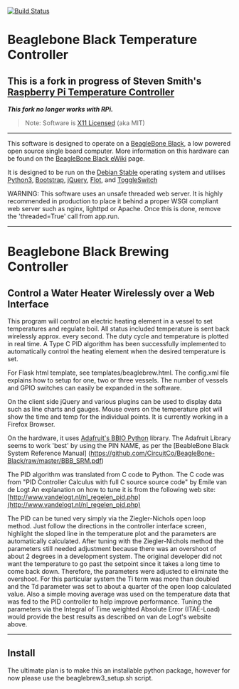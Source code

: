 [![Build Status](https://travis-ci.org/PeteLawler/BeagleBrew.svg?branch=master)](https://travis-ci.org/PeteLawler/BeagleBrew)

# Beaglebone Black Temperature Controller

## This is a fork in progress of Steven Smith's [Raspberry Pi Temperature Controller](https://github.com/steve71/RasPiBrew)

***This fork no longer works with RPi.***

> Note: Software is [X11 Licensed](http://directory.fsf.org/wiki/License:X11) (aka MIT)

----------

This software is designed to operate on a [BeagleBone Black](http://beagleboard.org/black), a low powered open source single board computer. More information on this hardware can be found on the [BeagleBone Black eWiki](http://elinux.org/Beagleboard:BeagleBoneBlack) page.

It is designed to be run on the [Debian Stable](https://debian.org) operating system and utilises [Python3](https://www.python.org/), [Bootstrap](https://getbootstrap.com/), [jQuery](https://jquery.com), [Flot](http://www.flotcharts.org/), and [ToggleSwitch](https://ghinda.net/css-toggle-switch/)

WARNING: This software uses an unsafe threaded web server. It is highly recommended in production to place it behind a proper WSGI compliant web server such as nginx, lighttpd or Apache. Once this is done, remove the 'threaded=True' call from app.run.

---------

# Beaglebone Black Brewing Controller

## Control a Water Heater Wirelessly over a Web Interface

This program will control an electric heating element in a vessel to set temperatures and regulate boil.  All status included temperature is sent back wirelessly approx. every second.  The duty cycle and temperature is plotted in real time.  A Type C PID algorithm has been successfully implemented to automatically control the heating element when the desired temperature is set.

For Flask html template, see templates/beaglebrew.html.  The config.xml file explains how to setup for one, two or three vessels.  The number of vessels and GPIO switches can easily be expanded in the software. 

On the client side jQuery and various plugins can be used to display data such as line charts and gauges. Mouse overs on the temperature plot will show the time and temp for the individual points.  It is currently working in a Firefox Browser.

On the hardware, it uses [Adafruit's BBIO Python](https://github.com/adafruit/adafruit-beaglebone-io-python) library. The Adafruit Library seems to work 'best' by using the PIN NAME, as per the [BeableBone Black System Reference Manual] (https://github.com/CircuitCo/BeagleBone-Black/raw/master/BBB_SRM.pdf)

The PID algorithm was translated from C code to Python.  The C code was from "PID Controller Calculus with full C source source code" by Emile van de Logt
An explanation on how to tune it is from the following web site:
[http://www.vandelogt.nl/nl_regelen_pid.php](http://www.vandelogt.nl/nl_regelen_pid.php)

The PID can be tuned very simply via the Ziegler-Nichols open loop method.  Just follow the directions in the controller interface screen, highlight the sloped line in the temperature plot and the parameters are automatically calculated.  After tuning with the Ziegler-Nichols method the parameters still needed adjustment because there was an overshoot of about 2 degrees in a development system. The original developer did not want the temperature to go past the setpoint since it takes a long time to come back down. Therefore, the parameters were adjusted to eliminate the overshoot.  For this particular system the Ti term was more than doubled and the Td parameter was set to about a quarter of the open loop calculated value.  Also a simple moving average was used on the temperature data that was fed to the PID controller to help improve performance.  Tuning the parameters via the Integral of Time weighted Absolute Error (ITAE-Load) would provide the best results as described on van de Logt's website above.

---------
## Install

The ultimate plan is to make this an installable python package, however for now please use the beaglebrew3_setup.sh script. 
